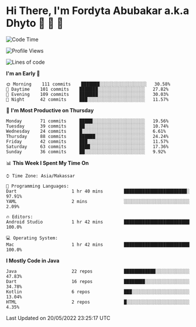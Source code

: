 # Hi There, I'm Fordyta Abubakar a.k.a Dhyto 👋 👋 👋 

<!--
**DhytoDev/dhytodev** is a ✨ _special_ ✨ repository because its `README.md` (this file) appears on your GitHub profile.

Here are some ideas to get you started:

- 🔭 I’m currently working on ...
- 🌱 I’m currently learning ...
- 👯 I’m looking to collaborate on ...
- 🤔 I’m looking for help with ...
- 💬 Ask me about ...
- 📫 How to reach me: ...
- 😄 Pronouns: ...
- ⚡ Fun fact: ...
-->

<!--START_SECTION:waka-->
![Code Time](http://img.shields.io/badge/Code%20Time-0%20secs-blue)

![Profile Views](http://img.shields.io/badge/Profile%20Views-12-blue)

![Lines of code](https://img.shields.io/badge/From%20Hello%20World%20I%27ve%20Written-134%20Thousand%20lines%20of%20code-blue)

**I'm an Early 🐤** 

```text
🌞 Morning    111 commits    ███████░░░░░░░░░░░░░░░░░░   30.58% 
🌆 Daytime    101 commits    ███████░░░░░░░░░░░░░░░░░░   27.82% 
🌃 Evening    109 commits    ███████░░░░░░░░░░░░░░░░░░   30.03% 
🌙 Night      42 commits     ███░░░░░░░░░░░░░░░░░░░░░░   11.57%

```
📅 **I'm Most Productive on Thursday** 

```text
Monday       71 commits     █████░░░░░░░░░░░░░░░░░░░░   19.56% 
Tuesday      39 commits     ██░░░░░░░░░░░░░░░░░░░░░░░   10.74% 
Wednesday    24 commits     █░░░░░░░░░░░░░░░░░░░░░░░░   6.61% 
Thursday     88 commits     ██████░░░░░░░░░░░░░░░░░░░   24.24% 
Friday       42 commits     ███░░░░░░░░░░░░░░░░░░░░░░   11.57% 
Saturday     63 commits     ████░░░░░░░░░░░░░░░░░░░░░   17.36% 
Sunday       36 commits     ██░░░░░░░░░░░░░░░░░░░░░░░   9.92%

```


📊 **This Week I Spent My Time On** 

```text
⌚︎ Time Zone: Asia/Makassar

💬 Programming Languages: 
Dart                     1 hr 40 mins        ████████████████████████░   97.91% 
YAML                     2 mins              ░░░░░░░░░░░░░░░░░░░░░░░░░   2.09%

🔥 Editors: 
Android Studio           1 hr 42 mins        █████████████████████████   100.0%

💻 Operating System: 
Mac                      1 hr 42 mins        █████████████████████████   100.0%

```

**I Mostly Code in Java** 

```text
Java                     22 repos            ████████████░░░░░░░░░░░░░   47.83% 
Dart                     16 repos            ████████░░░░░░░░░░░░░░░░░   34.78% 
Kotlin                   6 repos             ███░░░░░░░░░░░░░░░░░░░░░░   13.04% 
HTML                     2 repos             █░░░░░░░░░░░░░░░░░░░░░░░░   4.35%

```



 Last Updated on 20/05/2022 23:25:17 UTC
<!--END_SECTION:waka-->
